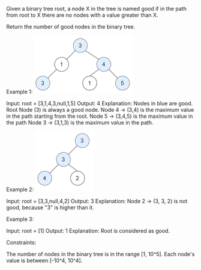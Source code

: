 Given a binary tree root, a node X in the tree is named good if in the path from root to X there are no nodes with a value greater than X.

Return the number of good nodes in the binary tree.



Example 1:
![img.png](img.png)


Input: root = [3,1,4,3,null,1,5]
Output: 4
Explanation: Nodes in blue are good.
Root Node (3) is always a good node.
Node 4 -> (3,4) is the maximum value in the path starting from the root.
Node 5 -> (3,4,5) is the maximum value in the path
Node 3 -> (3,1,3) is the maximum value in the path.


Example 2:
![img_1.png](img_1.png)


Input: root = [3,3,null,4,2]
Output: 3
Explanation: Node 2 -> (3, 3, 2) is not good, because "3" is higher than it.


Example 3:

Input: root = [1]
Output: 1
Explanation: Root is considered as good.


Constraints:

The number of nodes in the binary tree is in the range [1, 10^5].
Each node's value is between [-10^4, 10^4].